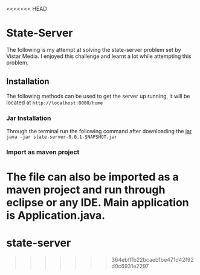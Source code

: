 <<<<<<< HEAD
# State-Server

The following is my attempt at solving the state-server problem set by Vistar Media. I enjoyed this challenge and learnt a lot while attempting this problem.

## Installation

The following methods can be used to get the server up running, it will be located at `http://localhost:8080/home`

### Jar Installation

Through the terminal run the following command after downloading the [jar](target/state-server-0.0.1-SNAPSHOT.jar)
`java -jar state-server-0.0.1-SNAPSHOT.jar`

### Import as maven project

The file can also be imported as a maven project and run through eclipse or any IDE. Main application is Application.java.
=======
# state-server
>>>>>>> 364ebfffb22bcaeb1be471d42f92d0c6931e2297
